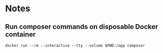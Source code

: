 # Notes

## Run composer commands on disposable Docker container

```shell
docker run --rm --interactive --tty --volume $PWD:/app composer
```